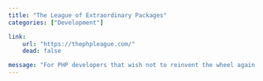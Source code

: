 ```yaml
---
title: "The League of Extraordinary Packages"
categories: ["Development"]

link:
    url: "https://thephpleague.com/"
    dead: false

message: "For PHP developers that wish not to reinvent the wheel again."
---
```


